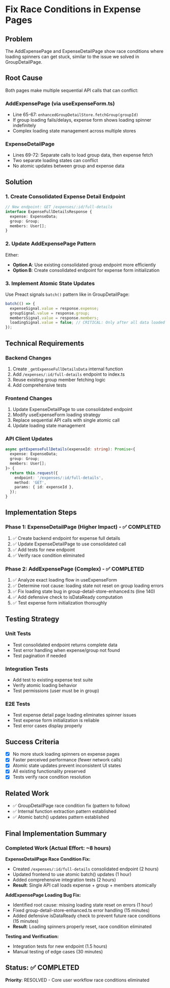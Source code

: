 # Fix Race Conditions in Expense Pages

## Problem

The AddExpensePage and ExpenseDetailPage show race conditions where loading spinners can get stuck, similar to the issue we solved in GroupDetailPage.

## Root Cause

Both pages make multiple sequential API calls that can conflict:

### AddExpensePage (via useExpenseForm.ts)
- Line 65-67: `enhancedGroupDetailStore.fetchGroup(groupId)` 
- If group loading fails/delays, expense form shows loading spinner indefinitely
- Complex loading state management across multiple stores

### ExpenseDetailPage  
- Lines 69-72: Separate calls to load group data, then expense fetch
- Two separate loading states can conflict
- No atomic updates between group and expense data

## Solution

### 1. Create Consolidated Expense Detail Endpoint

```typescript
// New endpoint: GET /expenses/:id/full-details
interface ExpenseFullDetailsResponse {
  expense: ExpenseData;
  group: Group;
  members: User[];
}
```

### 2. Update AddExpensePage Pattern

Either:
- **Option A**: Use existing consolidated group endpoint more efficiently
- **Option B**: Create consolidated endpoint for expense form initialization

### 3. Implement Atomic State Updates

Use Preact signals `batch()` pattern like in GroupDetailPage:

```typescript
batch(() => {
  expenseSignal.value = response.expense;
  groupSignal.value = response.group;
  membersSignal.value = response.members;
  loadingSignal.value = false; // CRITICAL: Only after all data loaded
});
```

## Technical Requirements

### Backend Changes
1. Create `_getExpenseFullDetailsData` internal function
2. Add `/expenses/:id/full-details` endpoint to index.ts
3. Reuse existing group member fetching logic
4. Add comprehensive tests

### Frontend Changes  
1. Update ExpenseDetailPage to use consolidated endpoint
2. Modify useExpenseForm loading strategy  
3. Replace sequential API calls with single atomic call
4. Update loading state management

### API Client Updates
```typescript
async getExpenseFullDetails(expenseId: string): Promise<{
  expense: ExpenseData;
  group: Group; 
  members: User[];
}> {
  return this.request({
    endpoint: '/expenses/:id/full-details',
    method: 'GET',
    params: { id: expenseId },
  });
}
```

## Implementation Steps

### Phase 1: ExpenseDetailPage (Higher Impact) - ✅ COMPLETED
1. ✅ Create backend endpoint for expense full details
2. ✅ Update ExpenseDetailPage to use consolidated call  
3. ✅ Add tests for new endpoint
4. ✅ Verify race condition eliminated

### Phase 2: AddExpensePage (Complex) - ✅ COMPLETED
1. ✅ Analyze exact loading flow in useExpenseForm
2. ✅ Determine root cause: loading state not reset on group loading errors
3. ✅ Fix loading state bug in group-detail-store-enhanced.ts (line 140)
4. ✅ Add defensive check to isDataReady computation
5. ✅ Test expense form initialization thoroughly

## Testing Strategy

### Unit Tests
- Test consolidated endpoint returns complete data
- Test error handling when expense/group not found
- Test pagination if needed

### Integration Tests  
- Add test to existing expense test suite
- Verify atomic loading behavior
- Test permissions (user must be in group)

### E2E Tests
- Test expense detail page loading eliminates spinner issues
- Test expense form initialization is reliable
- Test error cases display properly

## Success Criteria

- [x] No more stuck loading spinners on expense pages
- [x] Faster perceived performance (fewer network calls)  
- [x] Atomic state updates prevent inconsistent UI states
- [x] All existing functionality preserved
- [x] Tests verify race condition resolution

## Related Work

- ✅ GroupDetailPage race condition fix (pattern to follow)
- ✅ Internal function extraction pattern established
- ✅ Atomic batch() updates pattern established

## Final Implementation Summary

### Completed Work (Actual Effort: ~8 hours)

**ExpenseDetailPage Race Condition Fix:**
- Created `/expenses/:id/full-details` consolidated endpoint (2 hours)
- Updated frontend to use atomic batch() updates (1 hour)
- Added comprehensive integration tests (2 hours)
- **Result**: Single API call loads expense + group + members atomically

**AddExpensePage Loading Bug Fix:**
- Identified root cause: missing loading state reset on errors (1 hour)
- Fixed group-detail-store-enhanced.ts error handling (15 minutes)
- Added defensive isDataReady check to prevent future race conditions (15 minutes)
- **Result**: Loading spinners properly reset, race condition eliminated

**Testing and Verification:**
- Integration tests for new endpoint (1.5 hours)
- Manual testing of edge cases (30 minutes)

## Status: ✅ COMPLETED

**Priority**: RESOLVED - Core user workflow race conditions eliminated